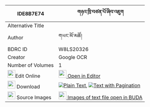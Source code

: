 |IDE8B7E74|གཉའ་ཁྲི་བཙན་པོ་ཞིབ་འཇུག 
| --- | --- 
|Alternative Title |
|Author| གཡང་མོ་མཚོ།
|BDRC ID | W8LS20326
|Creator | Google OCR
|Number of Volumes| 1
|<img width="25" src="https://img.icons8.com/color/25/000000/edit-property.png">Edit Online| [<img width="25" src="https://avatars.githubusercontent.com/u/45091458?s=200&v=4"> Open in Editor](http://editor.openpecha.org/IDE8B7E74)
|<img width="25" src="https://img.icons8.com/fluent/48/000000/download-2.png"/>  Download | [![](https://img.icons8.com/color/20/000000/txt.png)Plain Text](https://github.com/Openpecha/IDE8B7E74/releases/download/v2/nya_tri_tsenpo_shyibjuk_plain_IDE8B7E74.zip), [![](https://img.icons8.com/color/20/000000/txt.png)Text with Pagination](https://github.com/Openpecha/IDE8B7E74/releases/download/v2/nya_tri_tsenpo_shyibjuk_pages_IDE8B7E74.zip)
|<img width="25" src="https://img.icons8.com/plasticine/100/000000/pictures-folder.png"/>  Source Images | [<img width="25" src="https://library.bdrc.io/icons/BUDA-small.svg"> Images of text file open in BUDA](https://library.bdrc.io/show/bdr:W8LS20326)
